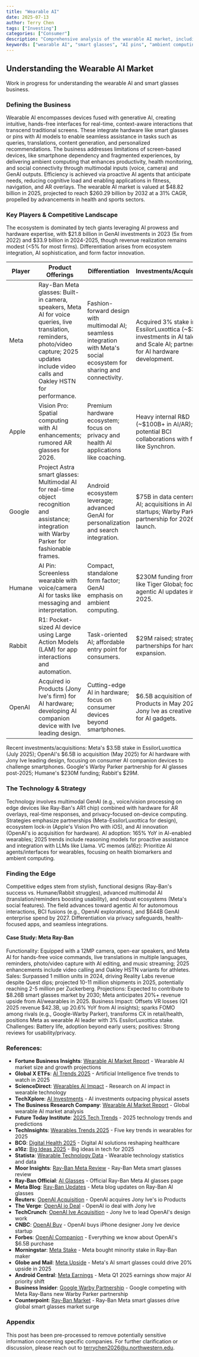 ```yaml
---
title: "Wearable AI"
date: 2025-07-13
author: Terry Chen
tags: ["Investing"]
categories: ["Consumer"]
description: "Comprehensive analysis of the wearable AI market, including smart glasses, AI pins, and ambient computing devices. Market size, key players, technology trends, and investment opportunities in the $48.82B wearable AI industry."
keywords: ["wearable AI", "smart glasses", "AI pins", "ambient computing", "consumer AI", "Meta Ray-Ban", "OpenAI hardware", "wearable technology", "AI wearables market"]
---
```


## Understanding the Wearable AI Market

Work in progress for understanding the wearable AI and smart glasses business.

### Defining the Business
Wearable AI encompasses devices fused with generative AI, creating intuitive, hands-free interfaces for real-time, context-aware interactions that transcend traditional screens. These integrate hardware like smart glasses or pins with AI models to enable seamless assistance in tasks such as queries, translations, content generation, and personalized recommendations. The business addresses limitations of screen-based devices, like smartphone dependency and fragmented experiences, by delivering ambient computing that enhances productivity, health monitoring, and social connectivity through multimodal inputs (voice, camera) and GenAI outputs. Efficiency is achieved via proactive AI agents that anticipate needs, reducing cognitive load and enabling applications in fitness, navigation, and AR overlays. The wearable AI market is valued at $48.82 billion in 2025, projected to reach $260.29 billion by 2032 at a 31% CAGR, propelled by advancements in health and sports sectors.

### Key Players & Competitive Landscape
The ecosystem is dominated by tech giants leveraging AI prowess and hardware expertise, with $21.8 billion in GenAI investments in 2023 (5x from 2022) and $33.9 billion in 2024-2025, though revenue realization remains modest (<5% for most firms). Differentiation arises from ecosystem integration, AI sophistication, and form factor innovation.

| Player | Product Offerings | Differentiation | Investments/Acquisitions |
|--------|-------------------|-----------------|--------------------------|
| Meta | Ray-Ban Meta glasses: Built-in camera, speakers, Meta AI for voice queries, live translation, reminders, photo/video capture; 2025 updates include video calls and Oakley HSTN for performance. | Fashion-forward design with multimodal AI; seamless integration with Meta's social ecosystem for sharing and connectivity. | Acquired 3% stake in EssilorLuxottica (~$3.5B); investments in AI talent and Scale AI; partnerships for AI hardware development. |
| Apple | Vision Pro: Spatial computing with AI enhancements; rumored AR glasses for 2026. | Premium hardware ecosystem; focus on privacy and health AI applications like coaching. | Heavy internal R&D (~$100B+ in AI/AR); potential BCI collaborations with firms like Synchron. |
| Google | Project Astra smart glasses: Multimodal AI for real-time object recognition and assistance; integration with Warby Parker for fashionable frames. | Android ecosystem leverage; advanced GenAI for personalization and search integration. | $75B in data centers for AI; acquisitions in AI startups; Warby Parker partnership for 2026 launch. |
| Humane | AI Pin: Screenless wearable with voice/camera AI for tasks like messaging and interpretation. | Compact, standalone form factor; GenAI emphasis on ambient computing. | $230M funding from VCs like Tiger Global; focus on agentic AI updates in 2025. |
| Rabbit | R1: Pocket-sized AI device using Large Action Models (LAM) for app interactions and automation. | Task-oriented AI; affordable entry point for consumers. | $29M raised; strategic partnerships for hardware expansion. |
| OpenAI | Acquired io Products (Jony Ive's firm) for AI hardware; developing AI companion device with Ive leading design. | Cutting-edge AI in hardware; focus on consumer devices beyond smartphones. | $6.5B acquisition of io Products in May 2025; Jony Ive as creative head for AI gadgets. |

Recent investments/acquisitions: Meta's $3.5B stake in EssilorLuxottica (July 2025); OpenAI's $6.5B io acquisition (May 2025) for AI hardware with Jony Ive leading design, focusing on consumer AI companion devices to challenge smartphones. Google's Warby Parker partnership for AI glasses post-2025; Humane's $230M funding; Rabbit's $29M.

### The Technology & Strategy
Technology involves multimodal GenAI (e.g., voice/vision processing on edge devices like Ray-Ban's AR1 chip) combined with hardware for AR overlays, real-time responses, and privacy-focused on-device computing. Strategies emphasize partnerships (Meta-EssilorLuxottica for design), ecosystem lock-in (Apple's Vision Pro with iOS), and AI innovation (OpenAI's io acquisition for hardware). AI adoption: 165% YoY in AI-enabled wearables; 2025 trends include reasoning models for proactive assistance and integration with LLMs like Llama. VC memos (a16z): Prioritize AI agents/interfaces for wearables, focusing on health biomarkers and ambient computing.

### Finding the Edge
Competitive edges stem from stylish, functional designs (Ray-Ban's success vs. Humane/Rabbit struggles), advanced multimodal AI (translation/reminders boosting usability), and robust ecosystems (Meta's social features). The field advances toward agentic AI for autonomous interactions, BCI fusions (e.g., OpenAI explorations), and $644B GenAI enterprise spend by 2027. Differentiation via privacy safeguards, health-focused apps, and seamless integrations.

#### Case Study: Meta Ray-Ban
Functionality: Equipped with a 12MP camera, open-ear speakers, and Meta AI for hands-free voice commands, live translations in multiple languages, reminders, photo/video capture with AI editing, and music streaming; 2025 enhancements include video calling and Oakley HSTN variants for athletes. Sales: Surpassed 1 million units in 2024, driving Reality Labs revenue despite Quest dips; projected 10-11 million shipments in 2025, potentially reaching 2-5 million per Zuckerberg. Projections: Expected to contribute to $8.26B smart glasses market by 2030; Meta anticipates 20%+ revenue upside from AI/wearables in 2025. Business Impact: Offsets VR losses (Q1 2025 revenue $42.3B, up 20.6% YoY from AI insights); sparks FOMO among rivals (e.g., Google-Warby Parker), transforms CX in retail/health, positions Meta as wearable AI leader with 3% EssilorLuxottica stake. Challenges: Battery life, adoption beyond early users; positives: Strong reviews for usability/privacy.

### References:

- **Fortune Business Insights**: [Wearable AI Market Report](https://www.fortunebusinessinsights.com/wearable-ai-market-109561) - Wearable AI market size and growth projections
- **Global X ETFs**: [AI Trends 2025](https://www.globalxetfs.com/articles/artificial-intelligence-five-trends-to-watch-in-2025/) - Artificial Intelligence five trends to watch in 2025
- **ScienceDirect**: [Wearables AI Impact](https://www.sciencedirect.com/science/article/pii/S2667096824000831) - Research on AI impact in wearable technology
- **TechXplore**: [AI Investments](https://techxplore.com/news/2025-07-investments-ai-outpacing-physical-assets.html) - AI investments outpacing physical assets
- **The Business Research Company**: [Wearable AI Market Report](https://www.thebusinessresearchcompany.com/report/wearable-ai-global-market-report) - Global wearable AI market analysis
- **Future Today Institute**: [2025 Tech Trends](https://ftsg.com/wp-content/uploads/2025/03/FTSG_2025_TR_FINAL_LINKED.pdf) - 2025 technology trends and predictions
- **TechInsights**: [Wearables Trends 2025](https://www.techinsights.com/blog/five-key-trends-wearables-2025) - Five key trends in wearables for 2025
- **BCG**: [Digital Health 2025](https://www.bcg.com/publications/2025/digital-ai-solutions-reshape-health-care-2025) - Digital AI solutions reshaping healthcare
- **a16z**: [Big Ideas 2025](https://a16z.com/big-ideas-in-tech-2025/) - Big ideas in tech for 2025
- **Statista**: [Wearable Technology Data](https://www.statista.com/topics/1556/wearable-technology/) - Wearable technology statistics and data
- **Moor Insights**: [Ray-Ban Meta Review](https://moorinsightsstrategy.com/research-notes/ray-ban-meta-smart-glasses-review-better-cooler-and-more-useful-than-ever/) - Ray-Ban Meta smart glasses review
- **Ray-Ban Official**: [AI Glasses](https://www.ray-ban.com/canada/en/rayban-meta-ai-glasses) - Official Ray-Ban Meta AI glasses page
- **Meta Blog**: [Ray-Ban Updates](https://www.meta.com/blog/ray-ban-ai-glasses-skyler-wayfarers-live-translation-instagram-direct/) - Meta blog updates on Ray-Ban AI glasses
- **Reuters**: [OpenAI Acquisition](https://www.reuters.com/technology/openai-acquires-jony-ives-io-products-2025-05-21/) - OpenAI acquires Jony Ive's io Products
- **The Verge**: [OpenAI io Deal](https://www.theverge.com/news/703114/openai-io-jony-ive-sam-altman-ai-hardware) - OpenAI io deal with Jony Ive
- **TechCrunch**: [OpenAI Ive Acquisition](https://techcrunch.com/2025/05/21/jony-ive-to-lead-openais-design-work-following-6-5b-acquisition-of-his-company/) - Jony Ive to lead OpenAI's design work
- **CNBC**: [OpenAI Buy](https://www.cnbc.com/2025/05/21/openai-buys-iphone-designer-jony-ive-device-startup-for-6point4-billion.html) - OpenAI buys iPhone designer Jony Ive device startup
- **Forbes**: [OpenAI Companion](https://www.forbes.com/sites/tylerroush/2025/05/22/everything-we-know-about-openais-65-billion-purchase-of-jony-ives-io/) - Everything we know about OpenAI's $6.5B purchase
- **Morningstar**: [Meta Stake](https://www.morningstar.com/news/dow-jones/202507091107/meta-bought-minority-stake-in-ray-ban-maker-essilorluxottica-bloomberg-says-citing-sources) - Meta bought minority stake in Ray-Ban maker
- **Globe and Mail**: [Meta Upside](https://www.theglobeandmail.com/investing/markets/stocks/META/pressreleases/30712619/metas-ai-smart-glasses-could-drive-20-upside-in-2025/) - Meta's AI smart glasses could drive 20% upside in 2025
- **Android Central**: [Meta Earnings](https://www.androidcentral.com/apps-software/meta/meta-q1-2025-earnings-show-major-ai-priority-shift-ray-ban-success) - Meta Q1 2025 earnings show major AI priority shift
- **Business Insider**: [Google Warby Partnership](https://www.businessinsider.com/google-competing-with-meta-ray-bans-new-warby-parker-partnership-2025-5) - Google competing with Meta Ray-Bans new Warby Parker partnership
- **Counterpoint**: [Ray-Ban Market](https://www.counterpointresearch.com/insight/post-insight-research-notes-blogs-rayban-meta-smart-glasses-drive-global-smart-glasses-market-surge-in-2024-fuelling-momentum-in-2025-with-projected-60-cagr-through-2029/) - Ray-Ban Meta smart glasses drive global smart glasses market surge

### Appendix 
This post has been pre-processed to remove potentially sensitive information concerning specific companies. For further clarification or discussion, please reach out to terrychen2026@u.northwestern.edu.